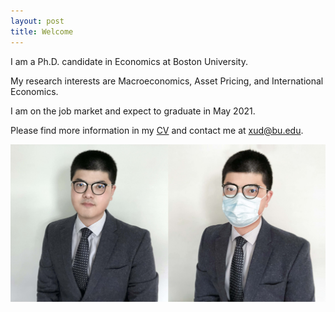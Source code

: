 ```yaml
---
layout: post
title: Welcome
---
```


I am a Ph.D. candidate in Economics at Boston University.

My research interests are Macroeconomics, Asset Pricing, and International Economics.

I am on the job market and expect to graduate in May 2021.

Please find more information in my [CV](/archive/dongweixu_cv.pdf) and contact me at [xud@bu.edu](mailto:xud@bu.edu).

<!-- ![Pandemic Version](/public/IMG_3914.JPG "Pandemic Version") -->

<img src="/archive/dongweixu_portait.jpg" alt="Pandemic Version" width="1000"/>

